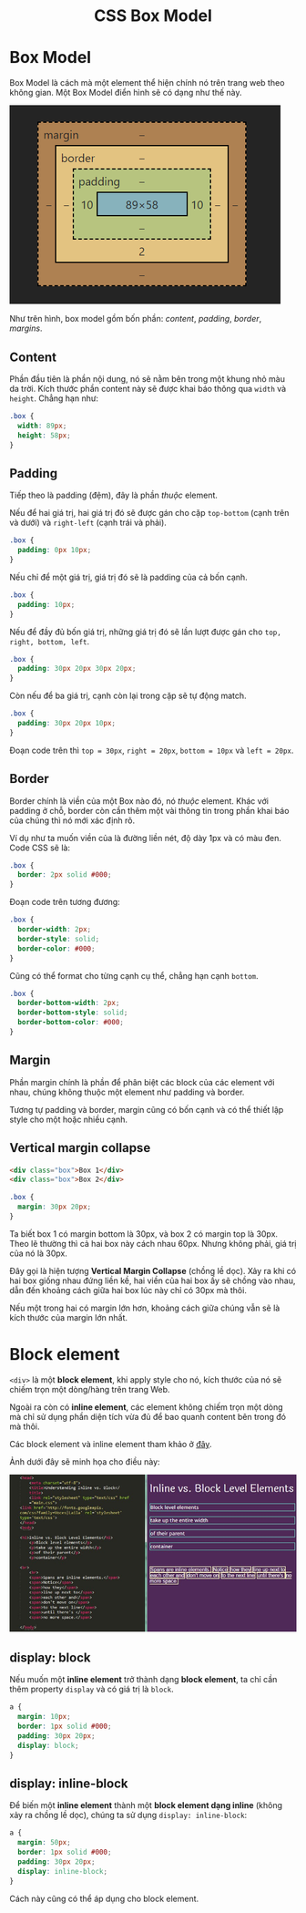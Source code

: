 <link rel='stylesheet' href='../../main.css'>

<div class="title"> 
    <center><h1 class="bigtitle">CSS Box Model</h1></center>
</div>

# Box Model

Box Model là cách mà một element thể hiện chính nó trên trang web theo không gian. Một Box Model điển hình sẽ có dạng như thế này.

<img src="box1.png">

Như trên hình, box model gồm bốn phần: _content_, _padding_, _border_, _margins_.

## Content

Phần đầu tiên là phần nội dung, nó sẽ nằm bên trong một khung nhỏ màu da trời. Kích thước phần content này sẽ được khai báo thông qua `width` và `height`. Chẳng hạn như:

```css
.box {
  width: 89px;
  height: 58px;
}
```

## Padding

Tiếp theo là padding (đệm), đây là phần _thuộc_ element.

Nếu để hai giá trị, hai giá trị đó sẽ được gán cho cặp `top-bottom` (cạnh trên và dưới) và `right-left` (cạnh trái và phải).

```css
.box {
  padding: 0px 10px;
}
```

Nếu chỉ để một giá trị, giá trị đó sẽ là padding của cả bốn cạnh.

```css
.box {
  padding: 10px;
}
```

Nếu để đầy đủ bốn giá trị, những giá trị đó sẽ lần lượt được gán cho `top, right, bottom, left`.

```css
.box {
  padding: 30px 20px 30px 20px;
}
```

Còn nếu để ba giá trị, cạnh còn lại trong cặp sẽ tự động match.

```css
.box {
  padding: 30px 20px 10px;
}
```

Đoạn code trên thì `top = 30px`, `right = 20px`, `bottom = 10px` và `left = 20px`.

## Border

Border chính là viền của một Box nào đó, nó _thuộc_ element. Khác với padding ở chỗ, border còn cần thêm một vài thông tin trong phần khai báo của chúng thì nó mới xác định rõ.

Ví dụ như ta muốn viền của là đường liền nét, độ dày 1px và có màu đen. Code CSS sẽ là:

```css
.box {
  border: 2px solid #000;
}
```

Đoạn code trên tương đương:

```css
.box {
  border-width: 2px;
  border-style: solid;
  border-color: #000;
}
```

Cũng có thể format cho từng cạnh cụ thể, chẳng hạn cạnh `bottom`.

```css
.box {
  border-bottom-width: 2px;
  border-bottom-style: solid;
  border-bottom-color: #000;
}
```

## Margin

Phần margin chính là phần để phân biệt các block của các element với nhau, chúng không thuộc một element như padding và border.

Tương tự padding và border, margin cũng có bốn cạnh và có thể thiết lập style cho một hoặc nhiều cạnh.

## Vertical margin collapse

```html
<div class="box">Box 1</div>
<div class="box">Box 2</div>
```

```css
.box {
  margin: 30px 20px;
}
```

Ta biết box 1 có margin bottom là 30px, và box 2 có margin top là 30px. Theo lẽ thường thì cả hai box này cách nhau 60px. Nhưng không phải, giá trị của nó là 30px.

Đây gọi là hiện tượng **Vertical Margin Collapse** (chồng lề dọc). Xảy ra khi có hai box giống nhau đứng liền kề, hai viền của hai box ấy sẽ chồng vào nhau, dẫn đến khoảng cách giữa hai box lúc này chỉ có 30px mà thôi.

Nếu một trong hai có margin lớn hơn, khoảng cách giữa chúng vẫn sẽ là kích thước của margin lớn nhất.

# Block element

`<div>` là một **block element**, khi apply style cho nó, kích thước của nó sẽ chiếm trọn một dòng/hàng trên trang Web.

Ngoài ra còn có **inline element**, các element không chiếm trọn một dòng mà chỉ sử dụng phần diện tích vừa đủ để bao quanh content bên trong đó mà thôi.

Các block element và inline element tham khảo ở [đây](https://www.w3schools.com/html/html_blocks.asp).

Ảnh dưới đây sẽ minh họa cho điều này:

<img src="box2.png">

## display: block

Nếu muốn một **inline element** trở thành dạng **block element**, ta chỉ cần thêm property `display` và có giá trị là `block`.

```css
a {
  margin: 10px;
  border: 1px solid #000;
  padding: 30px 20px;
  display: block;
}
```

## display: inline-block

Để biến một **inline element** thành một **block element dạng inline** (không xảy ra chồng lề dọc), chúng ta sử dụng `display: inline-block`:

```css
a {
  margin: 50px;
  border: 1px solid #000;
  padding: 30px 20px;
  display: inline-block;
}
```

Cách này cũng có thể áp dụng cho block element.
